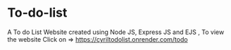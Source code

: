 # To-do-list
A To do List Website created using Node JS, Express JS and EJS , To view the website Click on => https://cyriltodolist.onrender.com/todo
